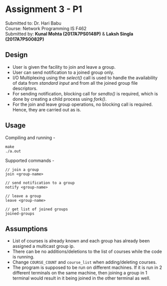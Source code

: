 # Assignment 3 - P1

Submitted to: Dr. Hari Babu\
Course: Network Programming IS F462\
Submitted by: **Kunal Mohta (2017A7PS0148P)** & **Laksh Singla (2017A7PS0082P)**

## Design

- User is given the facility to join and leave a group.
- User can send notification to a joined group only.
- I/O Multiplexing using the *select()* call is used to handle the availability of data from *standard input* and from all the joined group file descriptors.
- For sending notification, blocking call for *sendto()* is required, which is done by creating a child process using *fork()*.
- For the join and leave group operations, no blocking call is required. Hence, they are carried out as is.

## Usage
Compiling and running -
```
make
./a.out
```

Supported commands -
```
// join a group
join <group-name>

// send notification to a group
notify <group-name>

// leave a group
leave <group-name>

// get list of joined groups
joined-groups
```

## Assumptions
- List of courses is already known and each group has already been assigned a multicast group ip.
- There can be no additions/deletions to the list of courses while the code is running.
- Change `COURSE_COUNT` and `course_list` when adding/deleting courses.
- The program is supposed to be run on different machines. If it is run in 2 different terminals on the same machine, then joining a group in 1 terminal would result in it being joined in the other terminal as well.
